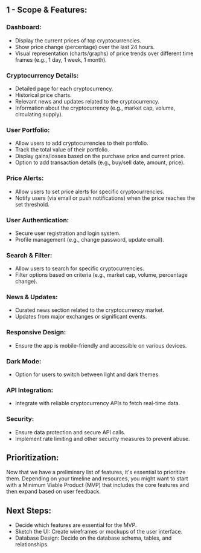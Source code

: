 ## 1 - Scope & Features:

### Dashboard:
- Display the current prices of top cryptocurrencies.
- Show price change (percentage) over the last 24 hours.
- Visual representation (charts/graphs) of price trends over different time frames (e.g., 1 day, 1 week, 1 month).

### Cryptocurrency Details:
- Detailed page for each cryptocurrency.
- Historical price charts.
- Relevant news and updates related to the cryptocurrency.
- Information about the cryptocurrency (e.g., market cap, volume, circulating supply).

### User Portfolio:
- Allow users to add cryptocurrencies to their portfolio.
- Track the total value of their portfolio.
- Display gains/losses based on the purchase price and current price.
- Option to add transaction details (e.g., buy/sell date, amount, price).

### Price Alerts:
- Allow users to set price alerts for specific cryptocurrencies.
- Notify users (via email or push notifications) when the price reaches the set threshold.

### User Authentication:
- Secure user registration and login system.
- Profile management (e.g., change password, update email).

### Search & Filter:
- Allow users to search for specific cryptocurrencies.
- Filter options based on criteria (e.g., market cap, volume, percentage change).

### News & Updates:
- Curated news section related to the cryptocurrency market.
- Updates from major exchanges or significant events.

### Responsive Design:
- Ensure the app is mobile-friendly and accessible on various devices.

### Dark Mode:
- Option for users to switch between light and dark themes.

### API Integration:
- Integrate with reliable cryptocurrency APIs to fetch real-time data.

### Security:
- Ensure data protection and secure API calls.
- Implement rate limiting and other security measures to prevent abuse.

## Prioritization:
Now that we have a preliminary list of features, it's essential to prioritize them. Depending on your timeline and resources, you might want to start with a Minimum Viable Product (MVP) that includes the core features and then expand based on user feedback.

## Next Steps:
- Decide which features are essential for the MVP.
- Sketch the UI: Create wireframes or mockups of the user interface.
- Database Design: Decide on the database schema, tables, and relationships.
